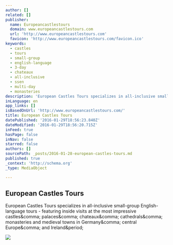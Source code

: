 ```yaml
---
author: []
related: []
publisher:
  name: Europeancastlestours
  domain: www.europeancastlestours.com
  url: 'http://www.europeancastlestours.com'
  favicon: 'http://www.europeancastlestours.com/favicon.ico'
keywords:
  - castles
  - tours
  - small-group
  - english-language
  - 3-day
  - chateaux
  - all-inclusive
  - ssen
  - multi-day
  - monasteries
description: 'European Castles Tours specializes in all-inclusive small-group English-language tours - featuring inside visits at the most impressive castles, palaces, chateaux, cathedrals, monasteries and medieval towns in Germany, central Europe, and Ireland.'
inLanguage: en
app_links: []
isBasedOnUrl: 'http://www.europeancastlestours.com/'
title: European Castles Tours
datePublished: '2016-01-29T18:56:23.840Z'
dateModified: '2016-01-29T18:56:20.715Z'
inFeed: true
hasPage: false
inNav: false
starred: false
authors: []
sourcePath: _posts/2016-01-28-european-castles-tours.md
published: true
_context: 'http://schema.org'
_type: MediaObject

---
```

<article style=""><h1>European Castles Tours</h1><p>European Castles Tours specializes in all-inclusive small-group English-language tours - featuring inside visits at the most impressive castles&amp;comma; palaces&amp;comma; chateaux&amp;comma; cathedrals&amp;comma; monasteries and medieval towns in Germany&amp;comma; central Europe&amp;comma; and Ireland&amp;period;</p><img src="http://www.europeancastlestours.com/common/home/horiz/amboise-cafe-bm9142-430.jpg" /></article>